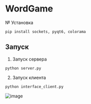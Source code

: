 # WordGame

№ Установка
```
pip install sockets, pyqt6, colorama
```
## Запуск
1. Запуск сервера
```
python server.py
```
2. Запуск клиента
```
python interface_client.py
```

![image](https://github.com/user-attachments/assets/71e250d6-48da-41b9-8a1c-343532369f28)

   
   

